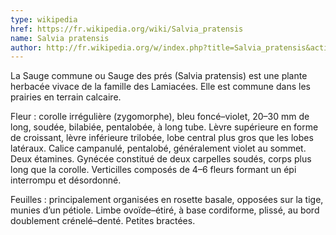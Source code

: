 ```yaml
---
type: wikipedia
href: https://fr.wikipedia.org/wiki/Salvia_pratensis
name: Salvia pratensis
author: http://fr.wikipedia.org/w/index.php?title=Salvia_pratensis&action=history
---
```

La Sauge commune ou Sauge des prés (Salvia pratensis) est une plante herbacée vivace de la famille des Lamiacées. Elle est commune dans les prairies en terrain calcaire.

Fleur : corolle irrégulière (zygomorphe), bleu foncé–violet, 20–30 mm de long, soudée, bilabiée, pentalobée, à long tube. Lèvre supérieure en forme de croissant, lèvre inférieure trilobée, lobe central plus gros que les lobes latéraux. Calice campanulé, pentalobé, généralement violet au sommet. Deux étamines. Gynécée constitué de deux carpelles soudés, corps plus long que la corolle. Verticilles composés de 4–6 fleurs formant un épi interrompu et désordonné.

Feuilles : principalement organisées en rosette basale, opposées sur la tige, munies d’un pétiole. Limbe ovoïde–étiré, à base cordiforme, plissé, au bord doublement crénelé–denté. Petites bractées.